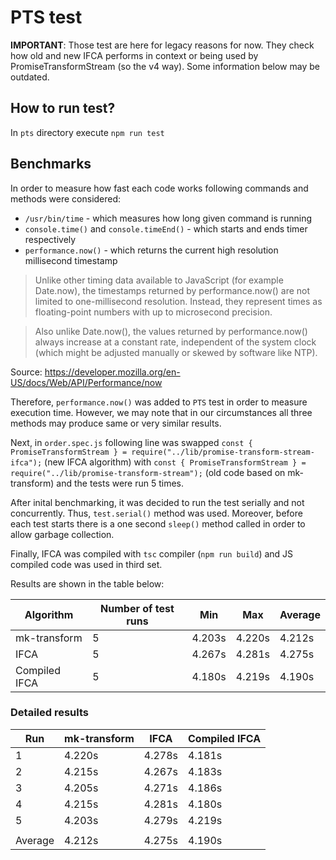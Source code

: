 # PTS test

**IMPORTANT**: Those test are here for legacy reasons for now. They check how old and new IFCA performs in context or being used by PromiseTransformStream (so the v4 way). Some information below may be outdated.

## How to run test?

In `pts` directory execute `npm run test`

## Benchmarks

In order to measure how fast each code works following commands and methods were considered:

-   `/usr/bin/time` - which measures how long given command is running
-   `console.time()` and `console.timeEnd()` - which starts and ends timer respectively
-   `performance.now()` - which returns the current high resolution millisecond timestamp

> Unlike other timing data available to JavaScript (for example Date.now), the timestamps returned by performance.now() are not limited to one-millisecond resolution. Instead, they represent times as floating-point numbers with up to microsecond precision.

> Also unlike Date.now(), the values returned by performance.now() always increase at a constant rate, independent of the system clock (which might be adjusted manually or skewed by software like NTP).

Source: https://developer.mozilla.org/en-US/docs/Web/API/Performance/now

Therefore, `performance.now()` was added to `PTS` test in order to measure execution time. However, we may note that in our circumstances all three methods may produce same or very similar results.

Next, in `order.spec.js` following line was swapped `const { PromiseTransformStream } = require("../lib/promise-transform-stream-ifca");` (new IFCA algorithm) with `const { PromiseTransformStream } = require("../lib/promise-transform-stream");` (old code based on mk-transform) and the tests were run 5 times.

After inital benchmarking, it was decided to run the test serially and not concurrently. Thus, `test.serial()` method was used. Moreover, before each test starts there is a one second `sleep()` method called in order to allow garbage collection.

Finally, IFCA was compiled with `tsc` compiler (`npm run build`) and JS compiled code was used in third set.

Results are shown in the table below:

| Algorithm     | Number of test runs | Min    | Max    | Average |
| ------------- | ------------------- | ------ | ------ | ------- |
| mk-transform  | 5                   | 4.203s | 4.220s | 4.212s  |
| IFCA          | 5                   | 4.267s | 4.281s | 4.275s  |
| Compiled IFCA | 5                   | 4.180s | 4.219s | 4.190s  |

### Detailed results

| Run     | mk-transform | IFCA   | Compiled IFCA |
| ------- | ------------ | ------ | ------------- |
| 1       | 4.220s       | 4.278s | 4.181s        |
| 2       | 4.215s       | 4.267s | 4.183s        |
| 3       | 4.205s       | 4.271s | 4.186s        |
| 4       | 4.215s       | 4.281s | 4.180s        |
| 5       | 4.203s       | 4.279s | 4.219s        |
|         |              |        |               |
| Average | 4.212s       | 4.275s | 4.190s        |

